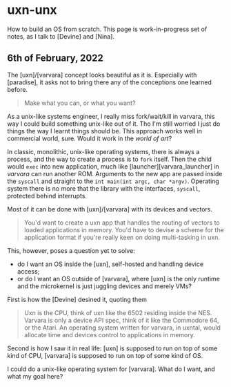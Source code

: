 # uxn-unx

How to build an OS from scratch. This page is work-in-progress set of notes, as I talk to [Devine] and [Nina].

## 6th of February, 2022

The [uxn]/[varvara] concept looks beautiful as it is. Especially with [paradise], it asks not to bring there any of the conceptions one learned before.

> Make what you can, or what you want?

As a unix-like systems engineer, I really miss fork/wait/kill in varvara, this way I could build something unix-like out of it.
Tho I'm still worried I just do things the way I learnt things should be. This approach works well in commercial world, sure. Would it work in the *world of art*?

In classic, monolithic, unix-like operating systems, there is always a process, and the way to create a process is to `fork` itself. Then the child would `exec` into new application, much like [launcher][varvara_launcher] in <i>varvara</i> can run another ROM. Arguments to the new app are passed inside the `syscall` and straight to the `int main(int argc, char *argv)`. Operating system there is no more that the library with the interfaces, `syscall`, protected behind interrupts.

Most of it can be done with [uxn]/[varvara] with its devices and vectors. 

> You'd want to create a uxn app that handles the routing of vectors to loaded applications in memory. You'd have to devise a scheme for the application format if you're really keen on doing multi-tasking in uxn.

This, however, poses a question yet to solve:

* do I want an OS inside the [uxn], self-hosted and handling device access; 
* or do I want an OS outside of [varvara], where [uxn] is the only runtime and the microkernel is just juggling devices and merely VMs?

First is how the [Devine] desined it, quoting them

> Uxn is the CPU, think of uxn like the 6502 residing inside the NES. Varvara is only a device API spec, think of it like the Commodore 64, or the Atari. An operating system written for varvara, in uxntal, would allocate time and devices control to applications in memory.

Second is how I saw it in real life: [uxn] is supposed to run on top of some kind of CPU, [varvara] is supposed to run on top of some kind of OS.

I could do a unix-like operating system for [varvara]. What do I want, and what my goal here?
